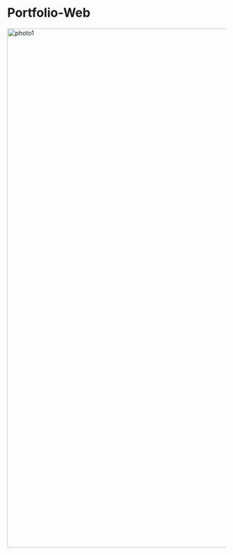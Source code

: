 # Portfolio-Web

<img width="1193" alt="photo1" src="https://github.com/rsrivas01/Portfolio-Web/assets/61810390/87315eb0-900e-43df-8500-090fbfe3e392">
